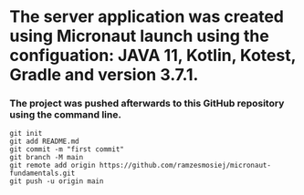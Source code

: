# The server application was created using Micronaut launch using the configuation: JAVA 11, Kotlin, Kotest, Gradle and version 3.7.1.
### The project was pushed afterwards to this GitHub repository using the command line.
```
git init
git add README.md
git commit -m "first commit"
git branch -M main
git remote add origin https://github.com/ramzesmosiej/micronaut-fundamentals.git
git push -u origin main

```
